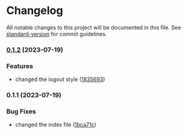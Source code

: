 # Changelog

All notable changes to this project will be documented in this file. See [standard-version](https://github.com/conventional-changelog/standard-version) for commit guidelines.

### [0.1.2](https://github.com/Sakthivel-Vadivel/material-UI/compare/v0.1.1...v0.1.2) (2023-07-19)


### Features

* changed the logout style ([1835693](https://github.com/Sakthivel-Vadivel/material-UI/commit/18356931d84f687b4ff10daa043ac81e7e4dd96e))

### 0.1.1 (2023-07-19)


### Bug Fixes

* changed the index file ([1bca71c](https://github.com/Sakthivel-Vadivel/material-UI/commit/1bca71c102ef689859b75f1f7e1d1a6d93dc6482))
